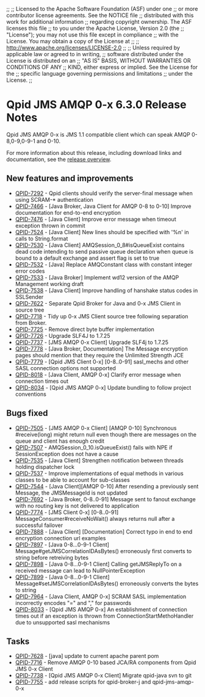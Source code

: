;;
;; Licensed to the Apache Software Foundation (ASF) under one
;; or more contributor license agreements.  See the NOTICE file
;; distributed with this work for additional information
;; regarding copyright ownership.  The ASF licenses this file
;; to you under the Apache License, Version 2.0 (the
;; "License"); you may not use this file except in compliance
;; with the License.  You may obtain a copy of the License at
;; 
;;   http://www.apache.org/licenses/LICENSE-2.0
;; 
;; Unless required by applicable law or agreed to in writing,
;; software distributed under the License is distributed on an
;; "AS IS" BASIS, WITHOUT WARRANTIES OR CONDITIONS OF ANY
;; KIND, either express or implied.  See the License for the
;; specific language governing permissions and limitations
;; under the License.
;;

# Qpid JMS AMQP 0-x 6.3.0 Release Notes

Qpid JMS AMQP 0-x is JMS 1.1 compatible client which can speak AMQP 0-8,0-9,0-9-1 and 0-10.

For more information about this release, including download links and
documentation, see the [release overview](index.html).

[jms]: http://en.wikipedia.org/wiki/Java_Message_Service


## New features and improvements

 - [QPID-7292](https://issues.apache.org/jira/browse/QPID-7292) - Qpid clients should verify the server-final message when using SCRAM-* authentication
 - [QPID-7466](https://issues.apache.org/jira/browse/QPID-7466) - [Java Broker, Java Client for AMQP 0-8 to 0-10] Improve documentation for end-to-end encryption
 - [QPID-7476](https://issues.apache.org/jira/browse/QPID-7476) - [Java Client] Improve error message when timeout exception thrown in commit
 - [QPID-7524](https://issues.apache.org/jira/browse/QPID-7524) - [Java Client] New lines should be specified with '%n' in calls to String.format
 - [QPID-7530](https://issues.apache.org/jira/browse/QPID-7530) - [Java Client] AMQSession_0_8#isQueueExist contains dead code intending to send passive queue declaration when queue is bound to a default exchange and assert flag is set to true
 - [QPID-7532](https://issues.apache.org/jira/browse/QPID-7532) - [Java] Replace AMQConstant class with constant integer error codes
 - [QPID-7533](https://issues.apache.org/jira/browse/QPID-7533) - [Java Broker] Implement wd12 version of the AMQP Management working draft
 - [QPID-7538](https://issues.apache.org/jira/browse/QPID-7538) - [Java Client] Improve handling of hanshake status codes in SSLSender
 - [QPID-7622](https://issues.apache.org/jira/browse/QPID-7622) - Separate Qpid Broker for Java and 0-x JMS Client in source tree
 - [QPID-7718](https://issues.apache.org/jira/browse/QPID-7718) - Tidy up 0-x JMS Client source tree following separation from Broker.
 - [QPID-7725](https://issues.apache.org/jira/browse/QPID-7725) - Remove direct byte buffer implementation
 - [QPID-7726](https://issues.apache.org/jira/browse/QPID-7726) - Upgrade SLF4J to 1.7.25
 - [QPID-7737](https://issues.apache.org/jira/browse/QPID-7737) - [JMS AMQP 0-x Client] Upgrade SLF4j to 1.7.25
 - [QPID-7778](https://issues.apache.org/jira/browse/QPID-7778) - [Java Broker, Documentation] The Message encryption pages should mention that they require the Unlimited Strength JCE
 - [QPID-7779](https://issues.apache.org/jira/browse/QPID-7779) - [Qpid JMS Client 0-x] [0-8..0-91] sasl_mechs and other SASL connection options not supported
 - [QPID-8018](https://issues.apache.org/jira/browse/QPID-8018) - [Java Client, AMQP 0-x] Clarify error message when connection times out
 - [QPID-8034](https://issues.apache.org/jira/browse/QPID-8034) - [Qpid JMS AMQP 0-x] Update bundling to follow project conventions

## Bugs fixed

 - [QPID-7505](https://issues.apache.org/jira/browse/QPID-7505) - [JMS AMQP 0-x Client] [AMQP 0-10] Synchronous #receive(long) might return null even though there are messages on the queue and client has enough credit
 - [QPID-7507](https://issues.apache.org/jira/browse/QPID-7507) - AMQSession_0_10.isQueueExist() fails with NPE if SessionException does not have a cause
 - [QPID-7535](https://issues.apache.org/jira/browse/QPID-7535) - [Java Client] Strengthen notification between threads holding dispatcher lock
 - [QPID-7537](https://issues.apache.org/jira/browse/QPID-7537) - Improve implementations of equal methods in various classes to be able to account for sub-classes
 - [QPID-7544](https://issues.apache.org/jira/browse/QPID-7544) - [Java Client][AMQP 0-10] After resending a previously sent Message, the JMSMessageId is not updated
 - [QPID-7692](https://issues.apache.org/jira/browse/QPID-7692) - [Java Broker, 0-8..0-91]  Message sent to fanout exchange with no routing key is not delivered to application
 - [QPID-7774](https://issues.apache.org/jira/browse/QPID-7774) - [JMS Client 0-x] [0-8..0-91] MessageConsumer#receiveNoWait() always returns null after a successful failover
 - [QPID-7888](https://issues.apache.org/jira/browse/QPID-7888) - [Java Client] [Documentation] Correct typo in end to end encryption connection url examples
 - [QPID-7897](https://issues.apache.org/jira/browse/QPID-7897) - [Java 0-8...0-9-1 Client] Message#getJMSCorrelationIDAsBytes() erroneously first converts to string before retreiving bytes 
 - [QPID-7898](https://issues.apache.org/jira/browse/QPID-7898) - [Java 0-8...0-9-1 Client] Calling getJMSReplyTo on a received message can lead to NullPointerException
 - [QPID-7899](https://issues.apache.org/jira/browse/QPID-7899) - [Java 0-8...0-9-1 Client] Message#setJMSCorrelationIDAsBytes() erroneously converts the bytes to string
 - [QPID-7964](https://issues.apache.org/jira/browse/QPID-7964) - [Java Client, AMQP 0-x] SCRAM SASL implementation incorrectly encodes "=" and "," for passwords
 - [QPID-8033](https://issues.apache.org/jira/browse/QPID-8033) - [Qpid JMS AMQP 0-x] An establishment of connection times out if an exception is thrown from ConnectionStartMethoHandler due to unsupported sasl mechanisms

## Tasks

 - [QPID-7628](https://issues.apache.org/jira/browse/QPID-7628) - [java] update to current apache parent pom
 - [QPID-7716](https://issues.apache.org/jira/browse/QPID-7716) - Remove AMQP 0-10 based JCA/RA components from Qpid JMS 0-x Client
 - [QPID-7738](https://issues.apache.org/jira/browse/QPID-7738) - [Qpid JMS AMQP 0-x Client] Migrate qpid-java svn to git 
 - [QPID-7755](https://issues.apache.org/jira/browse/QPID-7755) - add release scripts for qpid-broker-j and qpid-jms-amqp-0-x